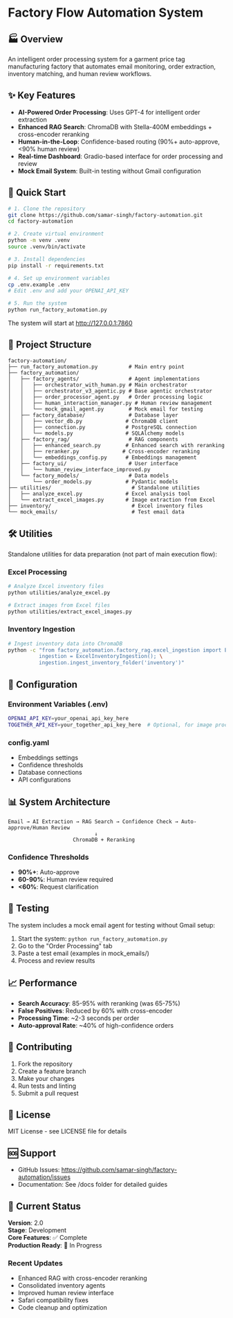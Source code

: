 # Factory Flow Automation System

## 🏭 Overview

An intelligent order processing system for a garment price tag manufacturing factory that automates email monitoring, order extraction, inventory matching, and human review workflows.

## ✨ Key Features

- **AI-Powered Order Processing**: Uses GPT-4 for intelligent order extraction
- **Enhanced RAG Search**: ChromaDB with Stella-400M embeddings + cross-encoder reranking
- **Human-in-the-Loop**: Confidence-based routing (90%+ auto-approve, <90% human review)
- **Real-time Dashboard**: Gradio-based interface for order processing and review
- **Mock Email System**: Built-in testing without Gmail configuration

## 🚀 Quick Start

```bash
# 1. Clone the repository
git clone https://github.com/samar-singh/factory-automation.git
cd factory-automation

# 2. Create virtual environment
python -m venv .venv
source .venv/bin/activate

# 3. Install dependencies
pip install -r requirements.txt

# 4. Set up environment variables
cp .env.example .env
# Edit .env and add your OPENAI_API_KEY

# 5. Run the system
python run_factory_automation.py
```

The system will start at http://127.0.0.1:7860

## 📁 Project Structure

```
factory-automation/
├── run_factory_automation.py          # Main entry point
├── factory_automation/
│   ├── factory_agents/                # Agent implementations
│   │   ├── orchestrator_with_human.py # Main orchestrator
│   │   ├── orchestrator_v3_agentic.py # Base agentic orchestrator
│   │   ├── order_processor_agent.py   # Order processing logic
│   │   ├── human_interaction_manager.py # Human review management
│   │   └── mock_gmail_agent.py        # Mock email for testing
│   ├── factory_database/              # Database layer
│   │   ├── vector_db.py              # ChromaDB client
│   │   ├── connection.py             # PostgreSQL connection
│   │   └── models.py                 # SQLAlchemy models
│   ├── factory_rag/                   # RAG components
│   │   ├── enhanced_search.py        # Enhanced search with reranking
│   │   ├── reranker.py              # Cross-encoder reranking
│   │   └── embeddings_config.py      # Embeddings management
│   ├── factory_ui/                    # User interface
│   │   └── human_review_interface_improved.py
│   └── factory_models/                # Data models
│       └── order_models.py           # Pydantic models
├── utilities/                          # Standalone utilities
│   ├── analyze_excel.py              # Excel analysis tool
│   └── extract_excel_images.py       # Image extraction from Excel
├── inventory/                          # Excel inventory files
└── mock_emails/                        # Test email data
```

## 🛠️ Utilities

Standalone utilities for data preparation (not part of main execution flow):

### Excel Processing
```bash
# Analyze Excel inventory files
python utilities/analyze_excel.py

# Extract images from Excel files
python utilities/extract_excel_images.py
```

### Inventory Ingestion
```bash
# Ingest inventory data into ChromaDB
python -c "from factory_automation.factory_rag.excel_ingestion import ExcelInventoryIngestion; \
          ingestion = ExcelInventoryIngestion(); \
          ingestion.ingest_inventory_folder('inventory')"
```

## 🔧 Configuration

### Environment Variables (.env)
```bash
OPENAI_API_KEY=your_openai_api_key_here
TOGETHER_API_KEY=your_together_api_key_here  # Optional, for image processing
```

### config.yaml
- Embeddings settings
- Confidence thresholds
- Database connections
- API configurations

## 📊 System Architecture

```
Email → AI Extraction → RAG Search → Confidence Check → Auto-approve/Human Review
                            ↓
                     ChromaDB + Reranking
```

### Confidence Thresholds
- **90%+**: Auto-approve
- **60-90%**: Human review required
- **<60%**: Request clarification

## 🧪 Testing

The system includes a mock email agent for testing without Gmail setup:

1. Start the system: `python run_factory_automation.py`
2. Go to the "Order Processing" tab
3. Paste a test email (examples in mock_emails/)
4. Process and review results

## 📈 Performance

- **Search Accuracy**: 85-95% with reranking (was 65-75%)
- **False Positives**: Reduced by 60% with cross-encoder
- **Processing Time**: ~2-3 seconds per order
- **Auto-approval Rate**: ~40% of high-confidence orders

## 🤝 Contributing

1. Fork the repository
2. Create a feature branch
3. Make your changes
4. Run tests and linting
5. Submit a pull request

## 📝 License

MIT License - see LICENSE file for details

## 🆘 Support

- GitHub Issues: https://github.com/samar-singh/factory-automation/issues
- Documentation: See /docs folder for detailed guides

## 🎯 Current Status

**Version**: 2.0  
**Stage**: Development  
**Core Features**: ✅ Complete  
**Production Ready**: 🚧 In Progress  

### Recent Updates
- Enhanced RAG with cross-encoder reranking
- Consolidated inventory agents
- Improved human review interface
- Safari compatibility fixes
- Code cleanup and optimization